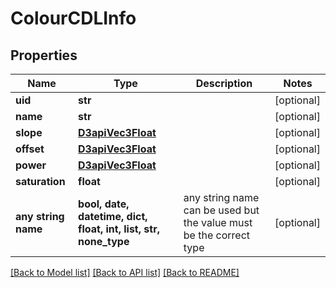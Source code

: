 # ColourCDLInfo


## Properties
Name | Type | Description | Notes
------------ | ------------- | ------------- | -------------
**uid** | **str** |  | [optional] 
**name** | **str** |  | [optional] 
**slope** | [**D3apiVec3Float**](D3apiVec3Float.md) |  | [optional] 
**offset** | [**D3apiVec3Float**](D3apiVec3Float.md) |  | [optional] 
**power** | [**D3apiVec3Float**](D3apiVec3Float.md) |  | [optional] 
**saturation** | **float** |  | [optional] 
**any string name** | **bool, date, datetime, dict, float, int, list, str, none_type** | any string name can be used but the value must be the correct type | [optional]

[[Back to Model list]](../README.md#documentation-for-models) [[Back to API list]](../README.md#documentation-for-api-endpoints) [[Back to README]](../README.md)


